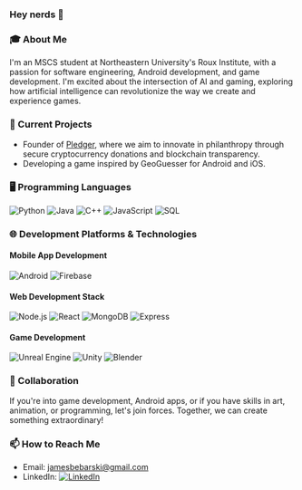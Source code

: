 ### Hey nerds 👋

<!--
**ssloth1/ssloth1** is a ✨ _special_ ✨ repository because its `README.md` (this file) appears on your GitHub profile.

Here are some ideas to get you started:

- 🔭 I’m currently working on ...
- 🌱 I’m currently learning ...
- 👯 I’m looking to collaborate on ...
- 🤔 I’m looking for help with ...
- 💬 Ask me about ...
- 📫 How to reach me: ...
- 😄 Pronouns: ...
- ⚡ Fun fact: ...
-->

### 🎓 About Me
I'm an MSCS student at Northeastern University's Roux Institute, with a passion for software engineering, Android development, and game development. I'm excited about the intersection of AI and gaming, exploring how artificial intelligence can revolutionize the way we create and experience games.

### 🔭 Current Projects
- Founder of [Pledger](https://pledger.pro), where we aim to innovate in philanthropy through secure cryptocurrency donations and blockchain transparency.
- Developing a game inspired by GeoGuesser for Android and iOS. 

### 🖥️ Programming Languages
![Python](https://github.com/ssloth1/ssloth1/assets/44756947/759b7c79-7f7d-47f5-8b32-1f0d1fcaf728)
![Java](https://github.com/ssloth1/ssloth1/assets/44756947/d127dee2-ac3a-4c19-ba5b-c2e9c09d6e6b)
![C++](https://github.com/ssloth1/ssloth1/assets/44756947/9747ae72-cbbd-47e7-bb8c-649af9c8e03c)
![JavaScript](https://img.shields.io/badge/-JavaScript-F7DF1E?style=flat-square&logo=javascript&logoColor=black)
![SQL](https://github.com/ssloth1/ssloth1/assets/44756947/a466ac00-96fb-4238-92c2-58d1990a09b4)

### 🌐 Development Platforms & Technologies

#### Mobile App Development
![Android](https://img.shields.io/badge/-Android-3DDC84?style=flat-square&logo=android&logoColor=white)
![Firebase](https://img.shields.io/badge/-Firebase-FFCA28?style=flat-square&logo=firebase&logoColor=black)

#### Web Development Stack
![Node.js](https://img.shields.io/badge/-Node.js-339933?style=flat-square&logo=nodedotjs&logoColor=white)
![React](https://img.shields.io/badge/-React-61DAFB?style=flat-square&logo=react&logoColor=black)
![MongoDB](https://img.shields.io/badge/-MongoDB-47A248?style=flat-square&logo=mongodb&logoColor=white)
![Express](https://img.shields.io/badge/-Express-000000?style=flat-square&logo=express&logoColor=white)

#### Game Development
![Unreal Engine](https://img.shields.io/badge/-Unreal%20Engine-313131?style=flat-square&logo=unrealengine&logoColor=white)
![Unity](https://img.shields.io/badge/-Unity-000000?style=flat-square&logo=unity&logoColor=white)
![Blender](https://img.shields.io/badge/-Blender-F5792A?style=flat-square&logo=blender&logoColor=white)

### 👯 Collaboration
If you're into game development, Android apps, or if you have skills in art, animation, or programming, let's join forces. Together, we can create something extraordinary!

### 📫 How to Reach Me
- Email: [jamesbebarski@gmail.com](mailto:jamesbebarski@gmail.com)
- LinkedIn: [![LinkedIn](https://img.shields.io/badge/-LinkedIn-blue?style=flat-square&logo=linkedin&logoColor=white)](https://www.linkedin.com/in/jimbebarski/)

